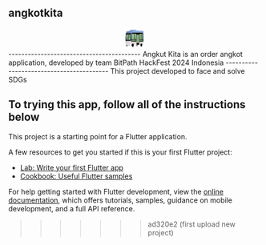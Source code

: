 ## angkotkita

<div style="text-align:center">
  <img src="assets/images/angkotKitaLogo.png" alt="Logo Angkut Kita" width="40" height="40">
</div>
-----------------------------------------
Angkut Kita is an order angkot application, developed by team BitPath HackFest 2024 Indonesia
-----------------------------------------
This project developed to face and solve SDGs

## To trying this app, follow all of the instructions below

This project is a starting point for a Flutter application.

A few resources to get you started if this is your first Flutter project:

- [Lab: Write your first Flutter app](https://docs.flutter.dev/get-started/codelab)
- [Cookbook: Useful Flutter samples](https://docs.flutter.dev/cookbook)

For help getting started with Flutter development, view the
[online documentation](https://docs.flutter.dev/), which offers tutorials,
samples, guidance on mobile development, and a full API reference.
>>>>>>> ad320e2 (first upload new project)
